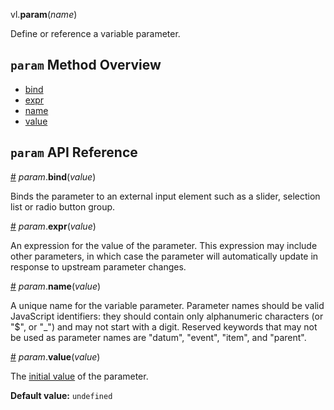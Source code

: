 vl.<b>param</b>(<em>name</em>)

Define or reference a variable parameter.

## <code>param</code> Method Overview

* <a href="#bind">bind</a>
* <a href="#expr">expr</a>
* <a href="#name">name</a>
* <a href="#value">value</a>

## <code>param</code> API Reference

<a id="bind" href="#bind">#</a>
<em>param</em>.<b>bind</b>(<em>value</em>)

Binds the parameter to an external input element such as a slider, selection list or radio button group.

<a id="expr" href="#expr">#</a>
<em>param</em>.<b>expr</b>(<em>value</em>)

An expression for the value of the parameter. This expression may include other parameters, in which case the parameter will automatically update in response to upstream parameter changes.

<a id="name" href="#name">#</a>
<em>param</em>.<b>name</b>(<em>value</em>)

A unique name for the variable parameter. Parameter names should be valid JavaScript identifiers: they should contain only alphanumeric characters (or "$", or "_") and may not start with a digit. Reserved keywords that may not be used as parameter names are "datum", "event", "item", and "parent".

<a id="value" href="#value">#</a>
<em>param</em>.<b>value</b>(<em>value</em>)

The [initial value](http://vega.github.io/vega-lite/docs/init.html) of the parameter.

__Default value:__ `undefined`

